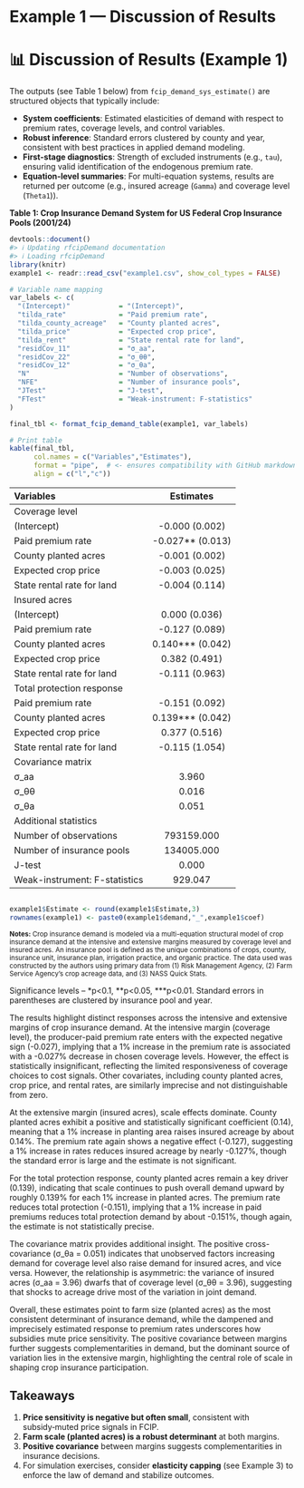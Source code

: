 Example 1 — Discussion of Results
================

<!-- This file is meant to be referenced from the main README.
     Knit it after running Example 1 so that `data-raw/examples/example1.csv` exists. -->

# 📊 Discussion of Results (Example 1)

The outputs (see Table 1 below) from `fcip_demand_sys_estimate()` are
structured objects that typically include:

- **System coefficients**: Estimated elasticities of demand with respect
  to premium rates, coverage levels, and control variables.  
- **Robust inference**: Standard errors clustered by county and year,
  consistent with best practices in applied demand modeling.  
- **First-stage diagnostics**: Strength of excluded instruments (e.g.,
  `tau`), ensuring valid identification of the endogenous premium
  rate.  
- **Equation-level summaries**: For multi-equation systems, results are
  returned per outcome (e.g., insured acreage (`Gamma`) and coverage
  level (`Theta1`)).

**Table 1: Crop Insurance Demand System for US Federal Crop Insurance
Pools (2001/24)**

``` r
devtools::document()
#> ℹ Updating rfcipDemand documentation
#> ℹ Loading rfcipDemand
library(knitr)
example1 <- readr::read_csv("example1.csv", show_col_types = FALSE)

# Variable name mapping
var_labels <- c(
  "(Intercept)"            = "(Intercept)",
  "tilda_rate"             = "Paid premium rate",
  "tilda_county_acreage"   = "County planted acres",
  "tilda_price"            = "Expected crop price",
  "tilda_rent"             = "State rental rate for land",
  "residCov_11"            = "σ_aa",
  "residCov_22"            = "σ_θθ",
  "residCov_12"            = "σ_θa",
  "N"                      = "Number of observations",
  "NFE"                    = "Number of insurance pools",
  "JTest"                  = "J-test",
  "FTest"                  = "Weak-instrument: F-statistics"
)

final_tbl <- format_fcip_demand_table(example1, var_labels)

# Print table
kable(final_tbl,
      col.names = c("Variables","Estimates"),
      format = "pipe",  # <- ensures compatibility with GitHub markdown
      align = c("l","c"))
```

| Variables                     |      Estimates      |
|:------------------------------|:-------------------:|
| Coverage level                |                     |
| (Intercept)                   |   -0.000 (0.002)    |
| Paid premium rate             | -0.027\*\* (0.013)  |
| County planted acres          |   -0.001 (0.002)    |
| Expected crop price           |   -0.003 (0.025)    |
| State rental rate for land    |   -0.004 (0.114)    |
| Insured acres                 |                     |
| (Intercept)                   |    0.000 (0.036)    |
| Paid premium rate             |   -0.127 (0.089)    |
| County planted acres          | 0.140\*\*\* (0.042) |
| Expected crop price           |    0.382 (0.491)    |
| State rental rate for land    |   -0.111 (0.963)    |
| Total protection response     |                     |
| Paid premium rate             |   -0.151 (0.092)    |
| County planted acres          | 0.139\*\*\* (0.042) |
| Expected crop price           |    0.377 (0.516)    |
| State rental rate for land    |   -0.115 (1.054)    |
| Covariance matrix             |                     |
| σ_aa                          |        3.960        |
| σ_θθ                          |        0.016        |
| σ_θa                          |        0.051        |
| Additional statistics         |                     |
| Number of observations        |     793159.000      |
| Number of insurance pools     |     134005.000      |
| J-test                        |        0.000        |
| Weak-instrument: F-statistics |       929.047       |

``` r

example1$Estimate <- round(example1$Estimate,3)
rownames(example1) <- paste0(example1$demand,"_",example1$coef)
```

<sub>**Notes:** Crop insurance demand is modeled via a multi-equation
structural model of crop insurance demand at the intensive and extensive
margins measured by coverage level and insured acres. An insurance pool
is defined as the unique combinations of crops, county, insurance unit,
insurance plan, irrigation practice, and organic practice. The data used
was constructed by the authors using primary data from (1) Risk
Management Agency, (2) Farm Service Agency’s crop acreage data, and (3)
NASS Quick Stats.

Significance levels – *p\<0.1, **p\<0.05, ***p\<0.01. Standard errors in
parentheses are clustered by insurance pool and year.</sub>

The results highlight distinct responses across the intensive and
extensive margins of crop insurance demand. At the intensive margin
(coverage level), the producer-paid premium rate enters with the
expected negative sign (-0.027), implying that a 1% increase in the
premium rate is associated with a -0.027% decrease in chosen coverage
levels. However, the effect is statistically insignificant, reflecting
the limited responsiveness of coverage choices to cost signals. Other
covariates, including county planted acres, crop price, and rental
rates, are similarly imprecise and not distinguishable from zero.

At the extensive margin (insured acres), scale effects dominate. County
planted acres exhibit a positive and statistically significant
coefficient (0.14), meaning that a 1% increase in planting area raises
insured acreage by about 0.14%. The premium rate again shows a negative
effect (-0.127), suggesting a 1% increase in rates reduces insured
acreage by nearly -0.127%, though the standard error is large and the
estimate is not significant.

For the total protection response, county planted acres remain a key
driver (0.139), indicating that scale continues to push overall demand
upward by roughly 0.139% for each 1% increase in planted acres. The
premium rate reduces total protection (-0.151), implying that a 1%
increase in paid premiums reduces total protection demand by about
-0.151%, though again, the estimate is not statistically precise.

The covariance matrix provides additional insight. The positive
cross-covariance (σ_θa = 0.051) indicates that unobserved factors
increasing demand for coverage level also raise demand for insured
acres, and vice versa. However, the relationship is asymmetric: the
variance of insured acres (σ_aa = 3.96) dwarfs that of coverage level
(σ_θθ = 3.96), suggesting that shocks to acreage drive most of the
variation in joint demand.

Overall, these estimates point to farm size (planted acres) as the most
consistent determinant of insurance demand, while the dampened and
imprecisely estimated response to premium rates underscores how
subsidies mute price sensitivity. The positive covariance between
margins further suggests complementarities in demand, but the dominant
source of variation lies in the extensive margin, highlighting the
central role of scale in shaping crop insurance participation.

## Takeaways

1.  **Price sensitivity is negative but often small**, consistent with
    subsidy‑muted price signals in FCIP.  
2.  **Farm scale (planted acres) is a robust determinant** at both
    margins.  
3.  **Positive covariance** between margins suggests complementarities
    in insurance decisions.  
4.  For simulation exercises, consider **elasticity capping** (see
    Example 3) to enforce the law of demand and stabilize outcomes.
